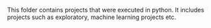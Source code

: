 This folder contains projects that were executed in python. 
It includes projects such as exploratory, machine learning projects etc.
